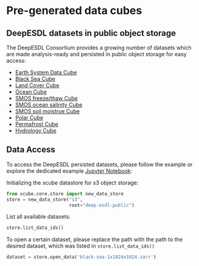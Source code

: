 # Pre-generated data cubes
## DeepESDL datasets in public object storage

The DeepESDL Consortium provides a growing number of datasets which are made
analysis-ready and persisted in public object storage for easy access:

-   [Earth System Data Cube](ESDC.md)
-   [Black Sea Cube](black-sea.md)
-   [Land Cover Cube](LC-1x2025x2025-2-0-0-levels.md)
-   [Ocean Cube](ocean-1M-9km-1x1080x1080-1-4-0-zarr.md)
-   [SMOS freeze/thaw Cube](SMOS-snow-1x720x720-1-0-1-zarr.md)
-   [SMOS ocean salinity Cube](SMOS-L2C-OS-20230101-20231231-1W-res0-1x1000x1000-levels.md)
-   [SMOS soil moistrue Cube](SMOS-L2C-SM-20230101-20231231-1W-res0-1x1000x1000-levels.md)
-   [Polar Cube](polar-100m-1x2048x2048-1-0-1-zarr.md)
-   [Permafrost Cube](esa-cci-permafrost-1x1151x1641-0-0-2-zarr.md)
-   [Hydrology Cube](hydrology-1D-0-009deg-100x60x60-3-0-2-zarr.md)



## Data Access

To access the DeepESDL persisted datasets, please follow the example or explore the 
dedicated example [Jupyter Notebook](../../jupyterlab/notebooks/generic-notebooks/Access_public_cubes.ipynb):

Initializing the xcube datastore for s3 object storage:
```python
from xcube.core.store import new_data_store
store = new_data_store("s3", 
                       root="deep-esdl-public")
```
List all available datasets:

```python
store.list_data_ids()
```

To open a certain dataset, please replace the path with the path to the
desired dataset, which was listed in `store.list_data_ids()`

```python
dataset = store.open_data('black-sea-1x1024x1024.zarr')
```


